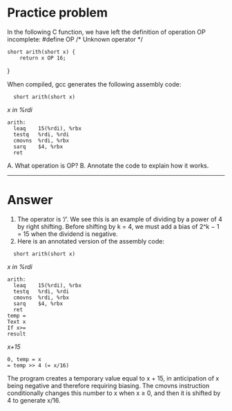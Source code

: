 # Practice problem

In the following C function, we have left the definition of operation OP incomplete: #define OP  					/* Unknown operator */

```
short arith(short x) {
    return x OP 16;
```

}

When compiled, gcc generates the following assembly code:

```
  short arith(short x)
```

*x in %rdi*

```
arith:
  leaq    15(%rdi), %rbx
  testq   %rdi, %rdi
  cmovns  %rdi, %rbx
  sarq    $4, %rbx
  ret
```

A. What operation is OP?
B. Annotate the code to explain how it works.

***

# Answer

1. The operator is ‘/’. We see this is an example of dividing by a power of 4 by right shifting. Before shifting by k = 4, we must add a bias of 2^k − 1 = 15 when the dividend is negative.
2. Here is an annotated version of the assembly code:

```
  short arith(short x)
```

*x in %rdi*

```
arith:
  leaq    15(%rdi), %rbx
  testq   %rdi, %rdi
  cmovns  %rdi, %rbx
  sarq    $4, %rbx
  ret
temp =
Text x
If x>=
result
```

*x+15*

```
0, temp = x
= temp >> 4 (= x/16)
```

The program creates a temporary value equal to x + 15, in anticipation of x being negative and therefore requiring biasing. The cmovns instruction conditionally changes this number to x when x ≥ 0, and then it is shifted by 4 to generate x/16.